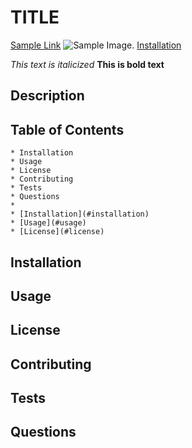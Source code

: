 # TITLE

[Sample Link](www.github.com)
![Sample Image](https://octodex.github.com/images/bannekat.png).
[Installation](#installation)


_This text is italicized_ 
**This is bold text**

## Description 
## Table of Contents 
    * Installation 
    * Usage 
    * License 
    * Contributing 
    * Tests 
    * Questions
    * 
    * [Installation](#installation)
    * [Usage](#usage)
    * [License](#license)
   
   
## Installation 
## Usage 
## License 
## Contributing 
## Tests 
## Questions

  